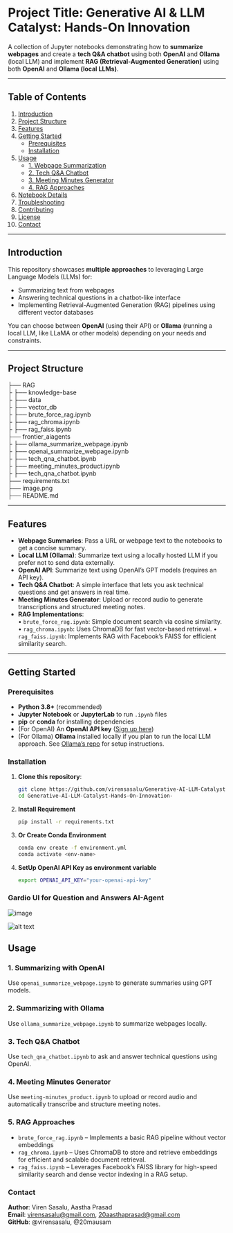 # Project Title: Generative AI & LLM Catalyst: Hands-On Innovation 

A collection of Jupyter notebooks demonstrating how to **summarize webpages** and create a **tech Q&A chatbot** using both **OpenAI** and **Ollama** (local LLM) and implement **RAG (Retrieval-Augmented Generation)** using both **OpenAI** and **Ollama (local LLMs)**.

---

## Table of Contents

1. [Introduction](#introduction)  
2. [Project Structure](#project-structure)  
3. [Features](#features)  
4. [Getting Started](#getting-started)  
   - [Prerequisites](#prerequisites)  
   - [Installation](#installation)  
5. [Usage](#usage)  
   - [1. Webpage Summarization](#1-webpage-summarization)  
   - [2. Tech Q&A Chatbot](#2-tech-qa-chatbot)  
   - [3. Meeting Minutes Generator](#3-meeting-minutes-generator)  
   - [4. RAG Approaches](#4-rag-approaches)  
6. [Notebook Details](#notebook-details)  
7. [Troubleshooting](#troubleshooting)  
8. [Contributing](#contributing)  
9. [License](#license)  
10. [Contact](#contact)

---

## Introduction

This repository showcases **multiple approaches** to leveraging Large Language Models (LLMs) for:

- Summarizing text from webpages
- Answering technical questions in a chatbot-like interface
- Implementing Retrieval-Augmented Generation (RAG) pipelines using different vector databases

You can choose between **OpenAI** (using their API) or **Ollama** (running a local LLM, like LLaMA or other models) depending on your needs and constraints.

---

## Project Structure

├── RAG  
├  ├── knowledge-base  
├  ├── data  
├  ├── vector_db  
├  ├── brute_force_rag.ipynb  
├  ├── rag_chroma.ipynb  
├  ├── rag_faiss.ipynb  
├── frontier_aiagents  
├  ├── ollama_summarize_webpage.ipynb  
├  ├── openai_summarize_webpage.ipynb  
├  ├── tech_qna_chatbot.ipynb  
├  ├── meeting_minutes_product.ipynb  
├  ├── tech_qna_chatbot.ipynb  
├── requirements.txt  
├── image.png  
├── README.md  

---

## Features

- **Webpage Summaries**: Pass a URL or webpage text to the notebooks to get a concise summary.
- **Local LLM (Ollama)**: Summarize text using a locally hosted LLM if you prefer not to send data externally.
- **OpenAI API**: Summarize text using OpenAI’s GPT models (requires an API key).
- **Tech Q&A Chatbot**: A simple interface that lets you ask technical questions and get answers in real time.
- **Meeting Minutes Generator**: Upload or record audio to generate transcriptions and structured meeting notes.
- **RAG Implementations**:  
	•	`brute_force_rag.ipynb`: Simple document search via cosine similarity.
	•	`rag_chroma.ipynb`: Uses ChromaDB for fast vector-based retrieval.
	•	`rag_faiss.ipynb`: Implements RAG with Facebook’s FAISS for efficient similarity search.

---

## Getting Started

### Prerequisites

- **Python 3.8+** (recommended)
- **Jupyter Notebook** or **JupyterLab** to run `.ipynb` files
- **pip** or **conda** for installing dependencies
- (For OpenAI) An **OpenAI API key** ([Sign up here](https://platform.openai.com/))
- (For Ollama) **Ollama** installed locally if you plan to run the local LLM approach. See [Ollama’s repo](https://github.com/jmorganca/ollama) for setup instructions.

### Installation

1. **Clone this repository**:
   ```bash
   git clone https://github.com/virensasalu/Generative-AI-LLM-Catalyst-Hands-On-Innovation-.git
   cd Generative-AI-LLM-Catalyst-Hands-On-Innovation-
2. **Install Requirement**
   ```bash
   pip install -r requirements.txt
3. **Or Create Conda Environment**
   ```bash
   conda env create -f environment.yml
   conda activate <env-name>
4. **SetUp OpenAI API Key as environment variable**
   ```bash
   export OPENAI_API_KEY="your-openai-api-key"

### Gardio UI for Question and Answers AI-Agent

![image](https://github.com/user-attachments/assets/95fbf94c-c843-4489-a97e-39dbdf58ea76)

![alt text](image.png)


## Usage

### 1. Summarizing with OpenAI
Use `openai_summarize_webpage.ipynb` to generate summaries using GPT models.

### 2. Summarizing with Ollama
Use `ollama_summarize_webpage.ipynb` to summarize webpages locally.

### 3. Tech Q&A Chatbot
Use `tech_qna_chatbot.ipynb` to ask and answer technical questions using OpenAI.

### 4. Meeting Minutes Generator
Use `meeting-minutes_product.ipynb` to upload or record audio and automatically transcribe and structure meeting notes.

### 5. RAG Approaches
- `brute_force_rag.ipynb` – Implements a basic RAG pipeline without vector embeddings  
- `rag_chroma.ipynb` – Uses ChromaDB to store and retrieve embeddings for efficient and scalable document retrieval.  
- `rag_faiss.ipynb` – Leverages Facebook’s FAISS library for high-speed similarity search and dense vector indexing in a RAG setup.  


### Contact
**Author**: Viren Sasalu, Aastha Prasad  
**Email**: virensasalu@gmail.com, 20aasthaprasad@gmail.com  
**GitHub**: @virensasalu, @20mausam  
